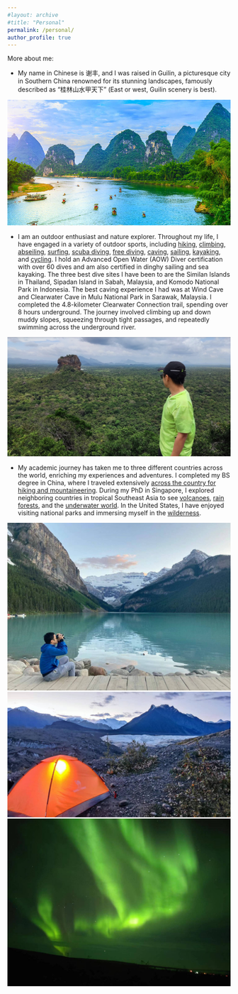 ```yaml
---
#layout: archive
#title: "Personal"
permalink: /personal/
author_profile: true
---
```

More about me:

- My name in Chinese is 谢丰, and I was raised in Guilin, a picturesque city in Southern China renowned for its stunning landscapes, famously described as “桂林山水甲天下” (East or west, Guilin scenery is best).
<img src='/images/1.jpg'>

- I am an outdoor enthusiast and nature explorer. Throughout my life, I have engaged in a variety of outdoor sports, including [hiking](), [climbing](), [abseiling](https://fengx13.github.io/images/more_images/abs.jpg), [surfing](), [scuba diving](https://fengx13.github.io/images/more_images/diving.jpg), [free diving](), [caving](https://fengx13.github.io/images/more_images/caving.mp4), [sailing](), [kayaking](), and [cycling](). I hold an Advanced Open Water (AOW) Diver certification with over 60 dives and am also certified in dinghy sailing and sea kayaking. The three best dive sites I have been to are the Similan Islands in Thailand, Sipadan Island in Sabah, Malaysia, and Komodo National Park in Indonesia. The best caving experience I had was at Wind Cave and Clearwater Cave in Mulu National Park in Sarawak, Malaysia. I completed the 4.8-kilometer Clearwater Connection trail, spending over 8 hours underground. The journey involved climbing up and down muddy slopes, squeezing through tight passages, and repeatedly swimming across the underground river.
<img src='/images/3.jpg'>

- My academic journey has taken me to three different countries across the world, enriching my experiences and adventures. I completed my BS degree in China, where I traveled extensively [across the country for hiking and mountaineering](https://fengx13.github.io/images/4.jpg). During my PhD in Singapore, I explored neighboring countries in tropical Southeast Asia to see [volcanoes](), [rain forests](), and the [underwater world](). In the United States, I have enjoyed visiting national parks and immersing myself in the [wilderness](https://github.com/fengx13/fengx13.github.io/blob/master/images/5.jpg).
<img src='/images/7.jpg'>
<img src='/images/6.jpg'>
<img src='/images/8.jpg'>

<script type='text/javascript' id='clustrmaps' src='//cdn.clustrmaps.com/map_v2.js?cl=ffffff&w=80&t=n&d=8PlY_7aesNgD_BkoJYSaIC25wStG8FRgfaFYbLuCWls&co=ffffff&cmo=ffffff&cmn=ffffff&ct=ffffff'></script>
